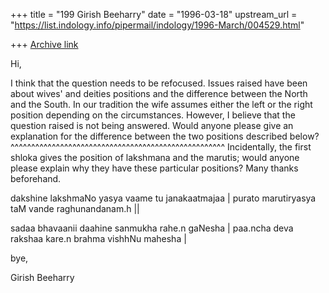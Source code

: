 +++
title = "199 Girish Beeharry"
date = "1996-03-18"
upstream_url = "https://list.indology.info/pipermail/indology/1996-March/004529.html"

+++
[Archive link](https://list.indology.info/pipermail/indology/1996-March/004529.html)

Hi,

I think that the question needs to be refocused. Issues raised have been 
about wives' and deities positions and the difference between the North 
and the South. In our tradition the wife assumes either the left or the right
position depending on the circumstances. However, I believe that the 
question raised is not being answered. Would anyone please give an 
explanation for the difference between the two positions described below?  
                    ^^^^^^^^^^^^^^^^^^^^^^^^^^^^^^^^^^^^^^^^^^^^^^^^^^^^
Incidentally, the first shloka gives the position of lakshmana and the 
marutis; would anyone please explain why they have these particular 
positions? Many thanks beforehand.

dakshine lakshmaNo yasya vaame tu janakaatmajaa |
purato marutiryasya taM vande raghunandanam.h ||

sadaa bhavaanii daahine sanmukha rahe.n gaNesha |
paa.ncha deva rakshaa kare.n brahma vishhNu mahesha |

bye,

Girish Beeharry





